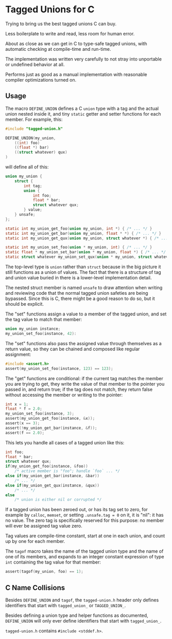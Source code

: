 # Tagged Unions for C

Trying to bring us the best tagged unions C can buy.

Less boilerplate to write and read, less room for human error.

About as close as we can get in C to type-safe tagged unions,
with automatic checking at compile-time and run-time.

The implementation was written very carefully to not
stray into unportable or undefined behavior at all.

Performs just as good as a manual implementation
with reasonable compiler optimizations turned on.


## Usage

The macro `DEFINE_UNION` defines a C `union` type
with a tag and the actual union nested inside it,
and tiny `static` getter and setter functions for
each member. For example, this:

```c
#include "tagged-union.h"

DEFINE_UNION(my_union,
    ((int) foo)
    ((float *) bar)
    ((struct whatever) qux)
)
```

will define all of this:

```c
union my_union {
    struct {
        int tag;
        union {
            int foo;
            float * bar;
            struct whatever qux;
        } value;
    } unsafe;
};

static int my_union_get_foo(union my_union, int *) { /* ... */ }
static int my_union_get_bar(union my_union, float * *) { /* ... */ }
static int my_union_get_qux(union my_union, struct whatever *) { /* ... */ }

static int my_union_set_foo(union * my_union, int) { /* ... */ }
static float * my_union_set_bar(union * my_union, float *) { /* ... */ }
static struct whatever my_union_set_qux(union * my_union, struct whatever) { /* ... */ }
```

The top-level type is `union` rather than `struct` because in the
big picture it still functions as a union of values. The fact
that there is a structure of tag and union value buried in there
is a lower-level implementation detail.

The nested struct member is named `unsafe` to draw attention
when writing and reviewing code that the normal tagged union
safeties are being bypassed. Since this is C, there might be
a good reason to do so, but it should be explicit.

The "set" functions assign a value to a member of the tagged
union, and set the tag value to match that member:

```c
union my_union instance;
my_union_set_foo(instance, 42):
```

The "set" functions also pass the assigned value through
themselves as a return value, so they can be chained and
composed like regular assignment:

```c
#include <assert.h>
assert(my_union_set_foo(instance, 123) == 123);
```

The "get" functions are conditional: if the current tag
matches the member you are trying to get, they write
the value of that member to the pointer you passed in,
and return true; if the tag does not match, they return
false without accessing the member or writing to the
pointer:

```c
int x = 1;
float * f = 2.0;
my_union_set_foo(instance, 3);
assert(my_union_get_foo(instance, &x));
assert(x == 3);
assert(!my_union_get_bar(instance, &f));
assert(f == 2.0);
```

This lets you handle all cases of a tagged union like this:

```c
int foo;
float * bar;
struct whatever qux;
if(my_union_get_foo(instance, &foo))
    /* active member is "foo"; handle `foo` ... */
else if(my_union_get_bar(instance, &bar))
    /* ... */
else if(my_union_get_qux(instance, &qux))
    /* ... */
else
    /* union is either nil or corrupted */
```

If a tagged union has been zeroed out, or has its tag set
to zero, for example by `calloc`, `memset`, or setting
`.unsafe.tag = 0` on it, it is "nil": it has no value.
The zero tag is specifically reserved for this purpose:
no member will ever be assigned tag value zero.

Tag values are compile-time constant, start at one
in each union, and count up by one for each member.

The `tagof` macro takes the name of the tagged union
type and the name of one of its members, and expands
to an integer constant expression of type `int`
containing the tag value for that member:

```c
assert(tagof(my_union, foo) == 1);
```


## C Name Collisions

Besides `DEFINE_UNION` and `tagof`, the `tagged-union.h`
header only defines identifiers that start with
`tagged_union_` or `TAGGED_UNION_`.

Besides defining a union type and helper functions
as documented, `DEFINE_UNION` will only ever
define identifiers that start with `tagged_union_`.

`tagged-union.h` contains `#include <stddef.h>`.
